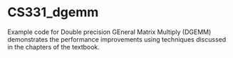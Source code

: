 # CS331_dgemm

Example code for Double precision GEneral Matrix Multiply (DGEMM) demonstrates the performance improvements using techniques discussed in the chapters of the textbook.
